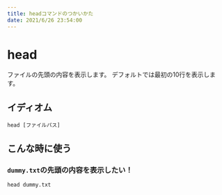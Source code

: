 ```yaml
---
title: headコマンドのつかいかた
date: 2021/6/26 23:54:00
---
```


# head

ファイルの先頭の内容を表示します。
デフォルトでは最初の10行を表示します。

## イディオム

```
head [ファイルパス]
```

## こんな時に使う

### `dummy.txt`の先頭の内容を表示したい！

```
head dummy.txt
```